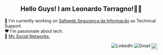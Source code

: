 <h2 align="center">Hello Guys! I am Leonardo Terragno!👨‍💻</h2>

:department_store: I'm currently working on <a href="https://safeweb.com.br/">Safeweb Segurança da Informação</a> as Technical Support.
<br />
:heart: I'm passionate about tech.
<br />
:link: <a href="https://linktr.ee/leobilha">My Social Networks.</a>

<a href="https://github.com/leobilha/">
    <img src="https://img.shields.io/github/followers/leobilha?label=follow&style=social" height="22" title="Follow me" align="right" alt="GitHub">
</a>

<a href="mailto:leeobilhaa@gmail.com">
    <img src="https://img.shields.io/badge/-Gmail-c14438?style=flat&logo=Gmail&logoColor=white" title="Send me an email" align="right" alt="Gmail">
</a>

<a href="https://www.linkedin.com/in/leonardo-bilha-terragno-614943124/">
    <img src="https://img.shields.io/badge/-LinkedIn-blue?style=flat&logo=Linkedin&logoColor=white" title="My Social Network" align="right" alt="LinkedIn">
</a>
